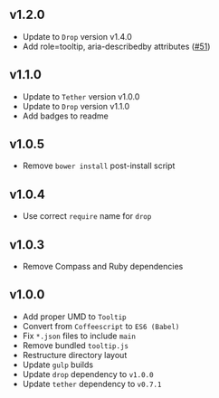 ## v1.2.0
- Update to `Drop` version v1.4.0
- Add role=tooltip, aria-describedby attributes ([#51](https://github.com/HubSpot/tooltip/pull/51))

## v1.1.0
- Update to `Tether` version v1.0.0
- Update to `Drop` version v1.1.0
- Add badges to readme

## v1.0.5
- Remove `bower install` post-install script

## v1.0.4
- Use correct `require` name for `drop`

## v1.0.3
- Remove Compass and Ruby dependencies

## v1.0.0
- Add proper UMD to `Tooltip`
- Convert from `Coffeescript` to `ES6 (Babel)`
- Fix `*.json` files to include `main`
- Remove bundled `tooltip.js`
- Restructure directory layout
- Update `gulp` builds
- Update `drop` dependency to `v1.0.0`
- Update `tether` dependency to `v0.7.1`
